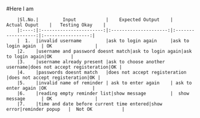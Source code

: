 #Here I am

		|Sl.No.|         Input           |    Expected Output    |    Actual Ouput    |   Testing Okay    |
		|:----:|:-----------------------:|:---------------------:|:------------------:|:-----------------:|
		|  1.  |invalid username         |ask to login again     |ask to login again  | OK                |
		|2.    |username and password doesnt match|ask to login again|ask to login again|OK		  |
		|3.    |username already present |ask to choose another username|does not accept registeration|OK |
		|4.    |passwords doesnt match   |does not accept registeration |does not accept registeration|OK |
		|5.    |invalid name of reminder | ask to enter again    | ask to enter again |OK                 |  
		|6.    |reading empty reminder list|show message         |  show message      | OK                |
		|7.    |time and date before current time entered|show error|reminder popup   |  Not OK           |
                                 
